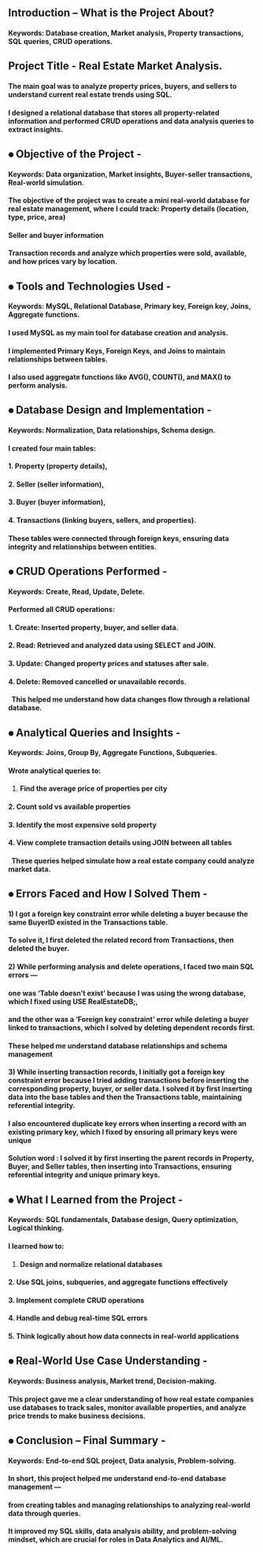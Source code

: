 #### 

## **Introduction –** What is the Project About?

#### **Keywords:** Database creation, Market analysis, Property transactions, SQL queries, CRUD operations.

#### 

## **Project Title - Real Estate Market Analysis.**

#### 

#### The main goal was to analyze property prices, buyers, and sellers to understand current real estate trends using SQL.

#### I designed a relational database that stores all property-related information and performed CRUD operations and data analysis queries to extract insights.

#### 

## **⦁ Objective of the Project -**

#### **Keywords:** Data organization, Market insights, Buyer-seller transactions, Real-world simulation.

#### 

#### The objective of the project was to create a mini real-world database for real estate management, where I could track: Property details (location, type, price, area)

#### Seller and buyer information

#### Transaction records and analyze which properties were sold, available, and how prices vary by location.

#### 

## **⦁ Tools and Technologies Used -**

#### **Keywords:** MySQL, Relational Database, Primary key, Foreign key, Joins, Aggregate functions.

#### 

#### I used MySQL as my main tool for database creation and analysis.

#### I implemented Primary Keys, Foreign Keys, and Joins to maintain relationships between tables.

#### I also used aggregate functions like AVG(), COUNT(), and MAX() to perform analysis.

#### 

## **⦁ Database Design and Implementation -**

#### Keywords: Normalization, Data relationships, Schema design.

#### 

#### **I created four main tables:**

#### 

#### 1\. Property (property details),

#### 2\. Seller (seller information),

#### 3\. Buyer (buyer information),

#### 4\. Transactions (linking buyers, sellers, and properties).

#### These tables were connected through foreign keys, ensuring data integrity and relationships between entities.

#### 

## **⦁ CRUD Operations Performed -**

#### **Keywords:** Create, Read, Update, Delete.

#### 

#### **Performed all CRUD operations:**

#### 

#### 1\. Create: Inserted property, buyer, and seller data.

#### 2\. Read: Retrieved and analyzed data using SELECT and JOIN.

#### 3\. Update: Changed property prices and statuses after sale.

#### 4\. Delete: Removed cancelled or unavailable records.

####    This helped me understand how data changes flow through a relational database.

#### 

## **⦁ Analytical Queries and Insights -**

#### **Keywords:** Joins, Group By, Aggregate Functions, Subqueries.

#### 

#### **Wrote analytical queries to:**

#### 

1. #### Find the average price of properties per city

#### 

#### 2\. Count sold vs available properties

#### 

#### 3\. Identify the most expensive sold property

#### 

#### 4\. View complete transaction details using JOIN between all tables

####    These queries helped simulate how a real estate company could analyze market data.

#### 

## **⦁ Errors Faced and How I Solved Them -**

#### 

#### 1\) I got a foreign key constraint error while deleting a buyer because the same BuyerID existed in the Transactions table.

#### To solve it, I first deleted the related record from Transactions, then deleted the buyer.

#### 

#### 2\) While performing analysis and delete operations, I faced two main SQL errors —

#### one was ‘Table doesn’t exist’ because I was using the wrong database, which I fixed using USE RealEstateDB;,

#### and the other was a ‘Foreign key constraint’ error while deleting a buyer linked to transactions, which I solved by deleting dependent records first.

#### These helped me understand database relationships and schema management

#### 

#### 3\) While inserting transaction records, I initially got a foreign key constraint error because I tried adding transactions before inserting the corresponding property, buyer, or seller data. I solved it by first inserting data into the base tables and then the Transactions table, maintaining referential integrity.

#### I also encountered duplicate key errors when inserting a record with an existing primary key, which I fixed by ensuring all primary keys were unique

#### 

#### **Solution word :** I solved it by first inserting the parent records in Property, Buyer, and Seller tables, then inserting into Transactions, ensuring referential integrity and unique primary keys.

#### 

## **⦁ What I Learned from the Project -**

#### **Keywords:** SQL fundamentals, Database design, Query optimization, Logical thinking.

#### 

#### **I learned how to:**

#### 

1. #### Design and normalize relational databases

#### 

#### 2\. Use SQL joins, subqueries, and aggregate functions effectively

#### 

#### 3\. Implement complete CRUD operations

#### 

#### 4\. Handle and debug real-time SQL errors

#### 

#### 5\. Think logically about how data connects in real-world applications

#### 

## **⦁ Real-World Use Case Understanding -**

#### **Keywords:** Business analysis, Market trend, Decision-making.

#### 

#### This project gave me a clear understanding of how real estate companies use databases to track sales, monitor available properties, and analyze price trends to make business decisions.

#### 

## **⦁ Conclusion – Final Summary -**

#### **Keywords:** End-to-end SQL project, Data analysis, Problem-solving.

#### 

#### In short, this project helped me understand end-to-end database management —

#### from creating tables and managing relationships to analyzing real-world data through queries.

#### It improved my SQL skills, data analysis ability, and problem-solving mindset, which are crucial for roles in Data Analytics and AI/ML.

#### 

#### 

